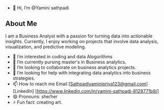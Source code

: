 - 👋 Hi, I’m @Yamini sathpadi
## About Me

I am a Business Analyst with a passion for turning data into actionable insights. Currently, I enjoy working on projects that involve data analysis, visualization, and predictive modeling.

- 👀 I’m interested in coding and data Alogorithms 
- 🌱 I’m currently pursing master's in Business analytics.
- 💞️ I’m looking to collaborate on business analytics projects.
- 🤔 I’m looking for help with integrating data analytics into business strategies.
- 📫 How to reach me 
   Email [Sathpadiyaminipriya123@gmail.com]
   [LinkedIn] [https://www.linkedin.com/in/yamini-sathpadi-8128771b9/]
- 😄 Pronouns: she/her
- ⚡ Fun fact: creating art.

<!---
YaminiSathpadi/YaminiSathpadi is a ✨ special ✨ repository because its `README.md` (this file) appears on your GitHub profile.
You can click the Preview link to take a look at your changes.
--->
